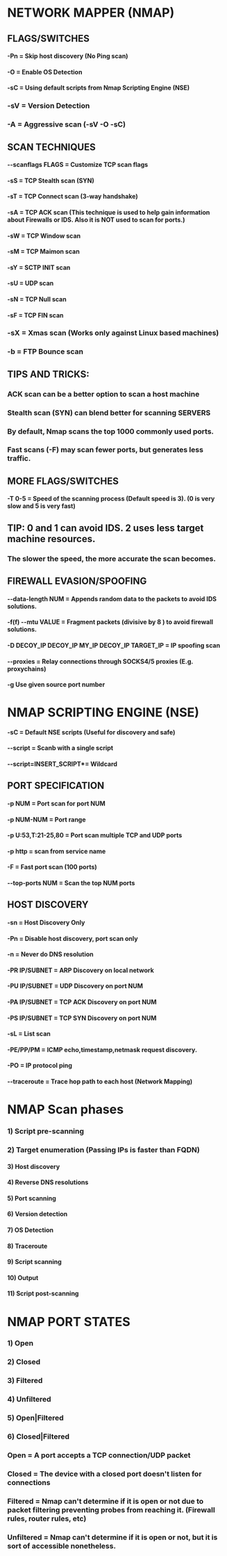 # NETWORK MAPPER (NMAP)

## FLAGS/SWITCHES

####  -Pn = Skip host discovery (No Ping scan)

#### -O = Enable OS Detection

#### -sC = Using default scripts from Nmap Scripting Engine (NSE)

### -sV = Version Detection

### -A = Aggressive scan (-sV -O -sC) 

## SCAN TECHNIQUES

#### --scanflags FLAGS = Customize TCP scan flags

#### -sS = TCP Stealth scan (SYN)

#### -sT = TCP Connect scan (3-way handshake)

#### -sA = TCP ACK scan (This technique is used to help gain information about Firewalls or IDS. Also it is NOT used to scan for ports.)

#### -sW = TCP Window scan

#### -sM = TCP Maimon scan

#### -sY = SCTP INIT scan

#### -sU = UDP scan

#### -sN = TCP Null scan

#### -sF = TCP FIN scan

### -sX = Xmas scan (Works only against Linux based machines)

### -b = FTP Bounce scan

## TIPS AND TRICKS:

### ACK scan can be a better option to scan a host machine

### Stealth scan (SYN) can blend better for scanning SERVERS

### By default, Nmap scans the top 1000 commonly used ports.

### Fast scans (-F) may scan fewer ports, but generates less traffic.

## MORE FLAGS/SWITCHES

#### -T 0-5 = Speed of the scanning process (Default speed is 3). (0 is very slow and 5 is very fast)

## TIP: 0 and 1 can avoid IDS. 2 uses less target machine resources.

### The slower the speed, the more accurate the scan becomes.

## FIREWALL EVASION/SPOOFING

#### --data-length NUM = Appends random data to the packets to avoid IDS solutions.

#### -f(f) --mtu VALUE = Fragment packets (divisive by 8 ) to avoid firewall solutions.

#### -D DECOY_IP DECOY_IP MY_IP DECOY_IP TARGET_IP = IP spoofing scan

#### --proxies = Relay connections through SOCKS4/5 proxies (E.g. proxychains)

#### -g Use given source port number

# NMAP SCRIPTING ENGINE (NSE)

#### -sC = Default NSE scripts (Useful for discovery and safe)

#### --script = Scanb with a single script

#### --script=INSERT_SCRIPT*= Wildcard

## PORT SPECIFICATION

#### -p NUM = Port scan for port NUM

#### -p NUM-NUM = Port range

#### -p U:53,T:21-25,80 = Port scan multiple TCP and UDP ports

#### -p http = scan from service name

#### -F = Fast port scan (100 ports)

#### --top-ports NUM = Scan the top NUM ports

## HOST DISCOVERY

#### -sn = Host Discovery Only

#### -Pn = Disable host discovery, port scan only

#### -n = Never do DNS resolution

#### -PR IP/SUBNET = ARP Discovery on local network 

#### -PU IP/SUBNET = UDP Discovery on port NUM

#### -PA IP/SUBNET = TCP ACK Discovery on port NUM

#### -PS IP/SUBNET = TCP SYN Discovery on port NUM

#### -sL = List scan

#### -PE/PP/PM = ICMP echo,timestamp,netmask request discovery.

#### -PO = IP protocol ping

#### --traceroute = Trace hop path to each host (Network Mapping)

# NMAP Scan phases

### 1) Script pre-scanning

### 2) Target enumeration (Passing IPs is faster than FQDN)

#### 3) Host discovery

#### 4) Reverse DNS resolutions

#### 5) Port scanning

#### 6) Version detection

#### 7) OS Detection

#### 8) Traceroute

#### 9) Script scanning

#### 10) Output

#### 11) Script post-scanning

# NMAP PORT STATES

### 1) Open

### 2) Closed

### 3) Filtered

### 4) Unfiltered

### 5) Open|Filtered

### 6) Closed|Filtered

### Open = A port accepts a TCP connection/UDP packet

### Closed = The device with a closed port doesn't listen for connections

### Filtered = Nmap can't determine if it is open or not due to packet filtering preventing probes from reaching it. (Firewall rules, router rules, etc)

### Unfiltered = Nmap can't determine if it is open or not, but it is sort of accessible nonetheless.
